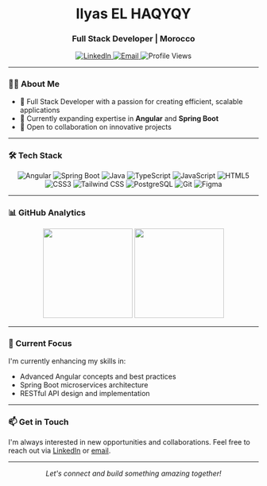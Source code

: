 
<h1 align="center">Ilyas EL HAQYQY</h1>
<h3 align="center">Full Stack Developer | Morocco</h3>

<p align="center">
  <a href="https://linkedin.com/in/ilyas-el-haqyqy-387323279">
    <img src="https://img.shields.io/badge/-LinkedIn-0077B5?style=flat-square&logo=Linkedin&logoColor=white" alt="LinkedIn">
  </a>
  <a href="mailto:elhaqyqy.ilyas@gmail.com">
    <img src="https://img.shields.io/badge/-Email-D14836?style=flat-square&logo=Gmail&logoColor=white" alt="Email">
  </a>
   <img src="https://komarev.com/ghpvc/?username=ilyashaqyqy&color=00e1f7&style=flat-square" alt="Profile Views" />

</p>

---

### 👨‍💻 About Me

- 🔭 Full Stack Developer with a passion for creating efficient, scalable applications
- 🌱 Currently expanding expertise in **Angular** and **Spring Boot**
- 💼 Open to collaboration on innovative projects

---

### 🛠 Tech Stack

<p align="center">
  <img src="https://img.shields.io/badge/-Angular-DD0031?style=flat-square&logo=angular&logoColor=white" alt="Angular">
  <img src="https://img.shields.io/badge/-Spring%20Boot-6DB33F?style=flat-square&logo=spring&logoColor=white" alt="Spring Boot">
  <img src="https://img.shields.io/badge/-Java-007396?style=flat-square&logo=java&logoColor=white" alt="Java">
  <img src="https://img.shields.io/badge/-TypeScript-3178C6?style=flat-square&logo=typescript&logoColor=white" alt="TypeScript">
  <img src="https://img.shields.io/badge/-JavaScript-F7DF1E?style=flat-square&logo=javascript&logoColor=black" alt="JavaScript">
  <img src="https://img.shields.io/badge/-HTML5-E34F26?style=flat-square&logo=html5&logoColor=white" alt="HTML5">
  <img src="https://img.shields.io/badge/-CSS3-1572B6?style=flat-square&logo=css3&logoColor=white" alt="CSS3">
  <img src="https://img.shields.io/badge/-Tailwind%20CSS-38B2AC?style=flat-square&logo=tailwind-css&logoColor=white" alt="Tailwind CSS">
  <img src="https://img.shields.io/badge/-PostgreSQL-336791?style=flat-square&logo=postgresql&logoColor=white" alt="PostgreSQL">
  <img src="https://img.shields.io/badge/-Git-F05032?style=flat-square&logo=git&logoColor=white" alt="Git">
  <img src="https://img.shields.io/badge/-Figma-F24E1E?style=flat-square&logo=figma&logoColor=white" alt="Figma">

</p>

---

### 📊 GitHub Analytics

<div align="center">
  <img height="180em" src="https://github-readme-stats.vercel.app/api/top-langs/?username=ilyashaqyqy&layout=compact&langs_count=8&theme=nord"/>
  <img height="180em" src="https://github-readme-streak-stats.herokuapp.com/?user=ilyashaqyqy&theme=nord"/>
</div>

---

### 🚀 Current Focus

I'm currently enhancing my skills in:

- Advanced Angular concepts and best practices
- Spring Boot microservices architecture
- RESTful API design and implementation

---

### 📫 Get in Touch

I'm always interested in new opportunities and collaborations. Feel free to reach out via [LinkedIn](https://linkedin.com/in/ilyas-el-haqyqy-387323279) or [email](mailto:elhaqyqy.ilyas@gmail.com).

---

<p align="center">
  <i>Let's connect and build something amazing together!</i>
</p>
